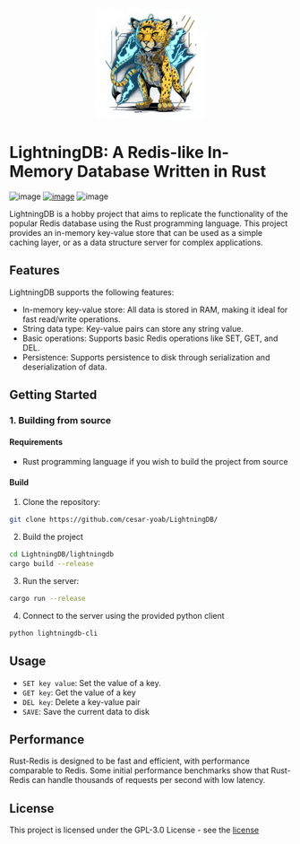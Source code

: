 <p align="center">
   <img src="https://raw.githubusercontent.com/cesar-yoab/LightningDB/main/.github/LightningDb.png" width="200">
</p>

# LightningDB: A Redis-like In-Memory Database Written in Rust
![image](https://img.shields.io/badge/license-GPL--3.0-blue)
[![image](https://img.shields.io/badge/build-passing-green)](https://img.shields.io/github/actions/workflow/status/cesar-yoab/LightningDB/wf.yaml)
![image](https://img.shields.io/badge/docker--build-passing-green)

LightningDB is a hobby project that aims to replicate the functionality of the popular Redis database using the Rust programming language. This project provides an in-memory key-value store that can be used as a simple caching layer, or as a data structure server for complex applications.

## Features

LightningDB supports the following features:

- In-memory key-value store: All data is stored in RAM, making it ideal for fast read/write operations.
- String data type: Key-value pairs can store any string value.
- Basic operations: Supports basic Redis operations like SET, GET, and DEL.
- Persistence: Supports persistence to disk through serialization and deserialization of data.

## Getting Started

### 1. Building from source

#### Requirements

- Rust programming language if you wish to build the project from source

#### Build
1. Clone the repository:
```bash
git clone https://github.com/cesar-yoab/LightningDB/
```

2. Build the project
```bash
cd LightningDB/lightningdb
cargo build --release
```
3. Run the server:
```bash
cargo run --release
```

4. Connect to the server using the provided python client
```bash
python lightningdb-cli
```

## Usage
- `SET key value`: Set the value of a key.
- `GET key`: Get the value of a key
- `DEL key`: Delete a key-value pair
- `SAVE`: Save the current data to disk

## Performance
Rust-Redis is designed to be fast and efficient, with performance comparable to Redis. Some initial performance benchmarks show that Rust-Redis can handle thousands of requests per second with low latency.

## License
This project is licensed under the GPL-3.0 License - see the [license](https://github.com/cesar-yoab/LightningDB/blob/main/LICENSE)
